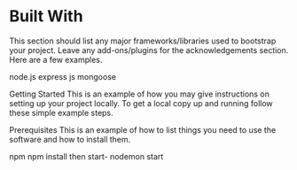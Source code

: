 # Built With
This section should list any major frameworks/libraries used to bootstrap your project. Leave any add-ons/plugins for the acknowledgements section. Here are a few examples.

node.js
express js 
mongoose

Getting Started
This is an example of how you may give instructions on setting up your project locally. To get a local copy up and running follow these simple example steps.

Prerequisites
This is an example of how to list things you need to use the software and how to install them.

npm
npm install
then start- nodemon start

